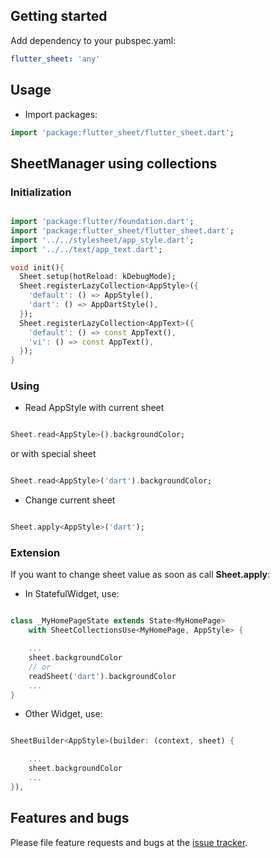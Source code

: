 ## Getting started

Add dependency to your pubspec.yaml:

```yaml
flutter_sheet: 'any'
```

## Usage

- Import packages:

```dart
import 'package:flutter_sheet/flutter_sheet.dart';
```

## SheetManager using collections

### Initialization

```dart

import 'package:flutter/foundation.dart';
import 'package:flutter_sheet/flutter_sheet.dart';
import '../../stylesheet/app_style.dart';
import '../../text/app_text.dart';

void init(){
  Sheet.setup(hotReload: kDebugMode);
  Sheet.registerLazyCollection<AppStyle>({
    'default': () => AppStyle(),
    'dart': () => AppDartStyle(),
  });
  Sheet.registerLazyCollection<AppText>({
    'default': () => const AppText(),
    'vi': () => const AppText(),
  });
}
```
### Using

- Read AppStyle with current sheet

```dart

Sheet.read<AppStyle>().backgroundColor;
```
or with special sheet

```dart

Sheet.read<AppStyle>('dart').backgroundColor;
```

- Change current sheet

```dart

Sheet.apply<AppStyle>('dart');
```

### Extension

If you want to change sheet value as soon as call **Sheet.apply**:

- In StatefulWidget, use:

```dart

class _MyHomePageState extends State<MyHomePage>
    with SheetCollectionsUse<MyHomePage, AppStyle> {

    ...
    sheet.backgroundColor
    // or
    readSheet('dart').backgroundColor
    ...
}
```

- Other Widget, use:

```dart

SheetBuilder<AppStyle>(builder: (context, sheet) {

    ...
    sheet.backgroundColor
    ...
}),
```

## Features and bugs

Please file feature requests and bugs at the [issue tracker](https://github.com/sonnts996/flutter_sheet/issues).